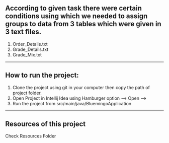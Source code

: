 According to given task there were certain conditions using which we needed to assign groups to data from 3 tables which were given in 3 text files.
-----------------------------------------------------------------------------------------------------------------------------------------------------
1. Order_Details.txt
2. Grade_Details.txt 
3. Grade_Mix.txt
--------------------------------
How to run the project:
--------------------------------
1. Clone the project using git in your computer then copy the path of project folder.
2. Open Project in Intellij Idea using Hamburger option --> Open --> <Give-project-path>
3. Run the project from src/main/java/BluemingoApplication 
--------------------------------
Resources of this project
--------------------------------
Check Resources Folder

